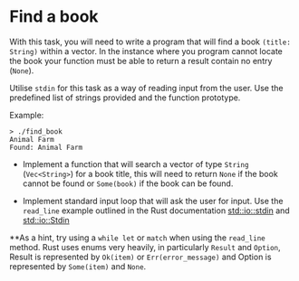 # Find a book

With this task, you will need to write a program that will find a book `(title: String)` within a vector. In the instance where you program cannot locate the book your function must be able to return a result contain no entry (`None`).

Utilise `stdin` for this task as a way of reading input from the user. Use the predefined list of strings provided and the function prototype.

Example:
```
> ./find_book
Animal Farm
Found: Animal Farm
```

* Implement a function that will search a vector of type `String` (`Vec<String>`) for a book title, this will need to return `None` if the book cannot be found or `Some(book)` if the book can be found.

* Implement standard input loop that will ask the user for input. Use the `read_line` example outlined in the Rust documentation [std::io::stdin](https://doc.rust-lang.org/std/io/fn.stdin.html) and [std::io::Stdin](https://doc.rust-lang.org/std/io/struct.Stdin.html#method.read_line)

**As a hint, try using a `while let` or `match` when using the `read_line` method. Rust uses enums very heavily, in particularly `Result` and `Option`, Result is represented by `Ok(item)` or `Err(error_message)` and Option is represented by `Some(item)` and `None`.

